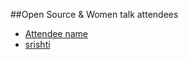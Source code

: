 ##Open Source & Women talk attendees

* [Attendee name](https://github.com/thelastjedi/osw-talk "github/twitter/facebook profile")
* [srishti](https://github.com/thelastjedi/osw-talk "github/twitter/facebook profile")


